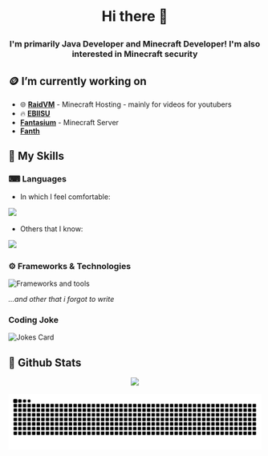 # <p align="center">Hi there 👋</p>
### <p align="center">I'm primarily Java Developer and Minecraft Developer! I'm also interested in Minecraft security</p>

## 🪙 I’m currently working on
- 🌐 [**RaidVM**](https://www.raidvm.com/) - Minecraft Hosting - mainly for videos for youtubers
- 🔥 [**EBIISU**](https://ebiisu.pl)
- [**Fantasium**](https://fantasium.pl) - Minecraft Server
- [**Fanth**](https://fanth.pl)

## 🔨 My Skills
### ⌨ Languages
- In which I feel comfortable:

<img src="https://skillicons.dev/icons?i=java,typescript,javascript,rust,python&theme=dark">

- Others that I know:

<img src="https://skillicons.dev/icons?i=lua,html,css,cs,php&theme=dark">

### ⚙ Frameworks & Technologies
<img src="https://skillicons.dev/icons?i=gradle,maven,django,vue,nuxtjs,react,nextjs,tailwind,cloudflare,docker&theme=dark" alt="Frameworks and tools"/>

_...and other that i forgot to write_

### Coding Joke
<img src="https://readme-jokes.vercel.app/api" alt="Jokes Card" />

## 📄 Github Stats

<div align="center">
  <p><img src="https://github-readme-stats.vercel.app/api?username=EpicPlayerA10&show_icons=true&theme=merko"/></p>
  <picture>
    <source media="(prefers-color-scheme: dark)" srcset="https://raw.githubusercontent.com/EpicPlayerA10/EpicPlayerA10/output/github-contribution-grid-snake-dark.svg" />
    <source media="(prefers-color-scheme: light)" srcset="https://raw.githubusercontent.com/EpicPlayerA10/EpicPlayerA10/output/github-contribution-grid-snake.svg" />
    <img alt="github-snake" src="https://raw.githubusercontent.com/EpicPlayerA10/EpicPlayerA10/output/github-contribution-grid-snake.svg" />
  </picture>
</div>
